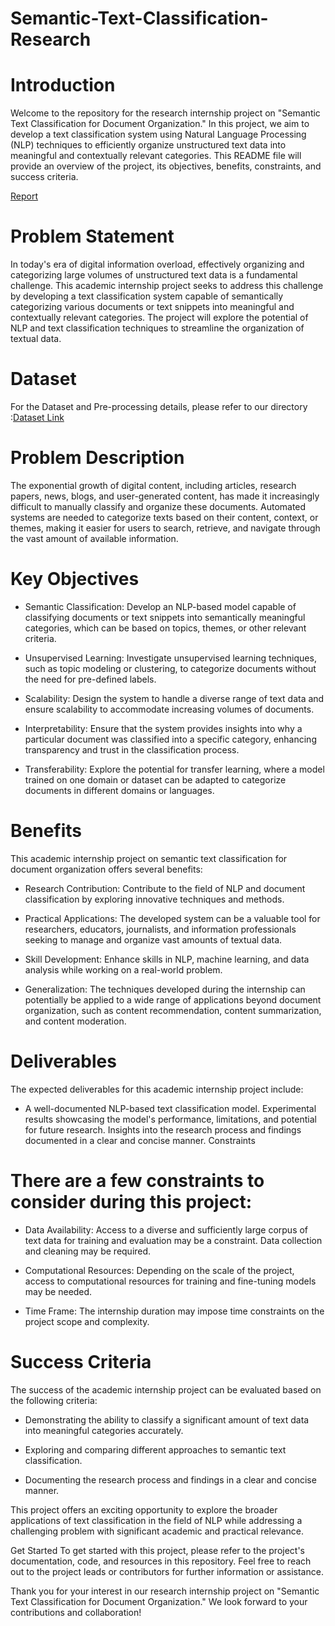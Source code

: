 # Semantic-Text-Classification-Research

# Introduction
Welcome to the repository for the research internship project on "Semantic Text Classification for Document Organization." In this project, we aim to develop a text classification system using Natural Language Processing (NLP) techniques to efficiently organize unstructured text data into meaningful and contextually relevant categories. This README file will provide an overview of the project, its objectives, benefits, constraints, and success criteria.

[Report](https://drive.google.com/file/d/1vuxa9qEozJmSd-DK-D8KLdo1ZnSxFWtv/view)


# Problem Statement
In today's era of digital information overload, effectively organizing and categorizing large volumes of unstructured text data is a fundamental challenge. This academic internship project seeks to address this challenge by developing a text classification system capable of semantically categorizing various documents or text snippets into meaningful and contextually relevant categories. The project will explore the potential of NLP and text classification techniques to streamline the organization of textual data.

# Dataset 
For the Dataset and Pre-processing details, please refer to our directory :[Dataset Link](https://github.com/Firoz1402/Semantic-Text-Classification-Research/blob/main/data/OriginalData.md)

# Problem Description
The exponential growth of digital content, including articles, research papers, news, blogs, and user-generated content, has made it increasingly difficult to manually classify and organize these documents. Automated systems are needed to categorize texts based on their content, context, or themes, making it easier for users to search, retrieve, and navigate through the vast amount of available information.

# Key Objectives
* Semantic Classification: Develop an NLP-based model capable of classifying documents or text snippets into semantically meaningful categories, which can be based on topics, themes, or other relevant criteria.

- Unsupervised Learning: Investigate unsupervised learning techniques, such as topic modeling or clustering, to categorize documents without the need for pre-defined labels.

- Scalability: Design the system to handle a diverse range of text data and ensure scalability to accommodate increasing volumes of documents.

- Interpretability: Ensure that the system provides insights into why a particular document was classified into a specific category, enhancing transparency and trust in the classification process.

- Transferability: Explore the potential for transfer learning, where a model trained on one domain or dataset can be adapted to categorize documents in different domains or languages.

# Benefits
This academic internship project on semantic text classification for document organization offers several benefits:

- Research Contribution: Contribute to the field of NLP and document classification by exploring innovative techniques and methods.

- Practical Applications: The developed system can be a valuable tool for researchers, educators, journalists, and information professionals seeking to manage and organize vast amounts of textual data.

- Skill Development: Enhance skills in NLP, machine learning, and data analysis while working on a real-world problem.

- Generalization: The techniques developed during the internship can potentially be applied to a wide range of applications beyond document organization, such as content recommendation, content summarization, and content moderation.

# Deliverables
The expected deliverables for this academic internship project include:

- A well-documented NLP-based text classification model.
Experimental results showcasing the model's performance, limitations, and potential for future research.
Insights into the research process and findings documented in a clear and concise manner.
Constraints

# There are a few constraints to consider during this project:

- Data Availability: Access to a diverse and sufficiently large corpus of text data for training and evaluation may be a constraint. Data collection and cleaning may be required.

- Computational Resources: Depending on the scale of the project, access to computational resources for training and fine-tuning models may be needed.

- Time Frame: The internship duration may impose time constraints on the project scope and complexity.

# Success Criteria
The success of the academic internship project can be evaluated based on the following criteria:

- Demonstrating the ability to classify a significant amount of text data into meaningful categories accurately.

- Exploring and comparing different approaches to semantic text classification.

- Documenting the research process and findings in a clear and concise manner.

This project offers an exciting opportunity to explore the broader applications of text classification in the field of NLP while addressing a challenging problem with significant academic and practical relevance.

Get Started
To get started with this project, please refer to the project's documentation, code, and resources in this repository. Feel free to reach out to the project leads or contributors for further information or assistance.

Thank you for your interest in our research internship project on "Semantic Text Classification for Document Organization." We look forward to your contributions and collaboration!
